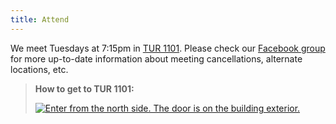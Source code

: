 ```yaml
---
title: Attend
---
```


We meet Tuesdays at 7:15pm in [TUR 1101][map]. Please check our [Facebook
group][fb] for more up-to-date information about meeting cancellations,
alternate locations, etc.

> **How to get to TUR 1101:**
>
> [![Enter from the north side. The door is on the building
> exterior.][mapimg]][map]

[fb]: https://www.facebook.com/groups/ufgmg/
[map]: http://imgur.com/m32P3ex
[mapimg]: http://i.imgur.com/m32P3ex.png
